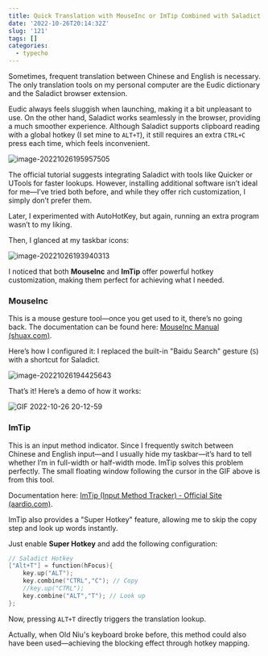 ```yaml
---
title: Quick Translation with MouseInc or ImTip Combined with Saladict
date: '2022-10-26T20:14:32Z'
slug: '121'
tags: []
categories:
  - typecho
---
```


Sometimes, frequent translation between Chinese and English is necessary. The only translation tools on my personal computer are the Eudic dictionary and the Saladict browser extension.  

Eudic always feels sluggish when launching, making it a bit unpleasant to use. On the other hand, Saladict works seamlessly in the browser, providing a much smoother experience. Although Saladict supports clipboard reading with a global hotkey (I set mine to `ALT+T`), it still requires an extra `CTRL+C` press each time, which feels inconvenient.  

![image-20221026195957505](https://dagwbl.oss-cn-chengdu.aliyuncs.com/picture/obsidian/image-20221026195957505.png)  

The official tutorial suggests integrating Saladict with tools like Quicker or UTools for faster lookups. However, installing additional software isn’t ideal for me—I’ve tried both before, and while they offer rich customization, I simply don’t prefer them.  

Later, I experimented with AutoHotKey, but again, running an extra program wasn’t to my liking.  

Then, I glanced at my taskbar icons:  

![image-20221026193940313](https://dagwbl.oss-cn-chengdu.aliyuncs.com/picture/obsidian/image-20221026193940313.png)  

I noticed that both **MouseInc** and **ImTip** offer powerful hotkey customization, making them perfect for achieving what I needed.  

### **MouseInc**  

This is a mouse gesture tool—once you get used to it, there’s no going back. The documentation can be found here: [MouseInc Manual (shuax.com)](https://docs.shuax.com/MouseInc/#/).  

Here’s how I configured it: I replaced the built-in "Baidu Search" gesture (`S`) with a shortcut for Saladict.  

![image-20221026194425643](https://dagwbl.oss-cn-chengdu.aliyuncs.com/picture/obsidian/image-20221026194425643.png)  

That’s it! Here’s a demo of how it works:  

![GIF 2022-10-26 20-12-59](https://dagwbl.oss-cn-chengdu.aliyuncs.com/picture/obsidian/GIF%202022-10-26%2020-12-59.gif)  

### **ImTip**  

This is an input method indicator. Since I frequently switch between Chinese and English input—and I usually hide my taskbar—it’s hard to tell whether I’m in full-width or half-width mode. ImTip solves this problem perfectly. The small floating window following the cursor in the GIF above is from this tool.  

Documentation here: [ImTip (Input Method Tracker) - Official Site (aardio.com)](https://imtip.aardio.com/).  

ImTip also provides a "Super Hotkey" feature, allowing me to skip the copy step and look up words instantly.  

Just enable **Super Hotkey** and add the following configuration:  

```c
// Saladict Hotkey  
["Alt+T"] = function(hFocus){  
    key.up("ALT");  
    key.combine("CTRL","C"); // Copy  
    //key.up("CTRL");  
    key.combine("ALT","T"); // Look up  
};
```  

Now, pressing `ALT+T` directly triggers the translation lookup.

Actually, when Old Niu's keyboard broke before, this method could also have been used—achieving the blocking effect through hotkey mapping.
